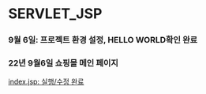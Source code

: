 
# SERVLET_JSP
### 9월 6일: 프로젝트 환경 설정, HELLO WORLD확인 완료

### 22년 9월6일 쇼핑몰 메인 페이지
[index.jsp: 실행/수정 완료](https://github.com/ChuminChu/20211031_SEVLET/blob/main/index.jsp)
